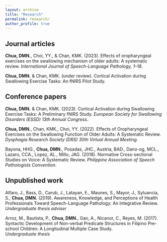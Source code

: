 ```yaml
---
layout: archive
title: "Research"
permalink: research/
author_profile: true
---
```

## Journal articles

**Chua, DMN.**, Choi, YY., & Chan, KMK. (2023). Effects of oropharyngeal exercises on the swallowing mechanism of older adults: A systematic review. *International Journal of Speech-Language Pathology, 1–18*.  <br>

**Chua, DMN.** & Chan, KMK. (under review). Cortical Activation during Swallowing Exercise Tasks: An fNIRS Pilot Study.


## Conference papers
**Chua, DMN.** & Chan, KMK. (2023). Cortical Activation during Swallowing Exercise Tasks: A Preliminary fNIRS Study. *European Society for Swallowing Disorders (ESSD) 13th Annual Congress*. <br>

**Chua, DMN.**, Chan, KMK., Choi, YY. (2022). Effects of Oropharyngeal Exercises on the Swallowing Function of Older Adults: A Systematic Review. *Dysphagia Research Society (DRS) 30th Virtual Annual Meeting*. <br>

Bayona, HHG., **Chua, DMN.**, Posadas, JHC., Austria, BAD., Dano-og, MCL., Lazaro, CCA., Lopez, AL., Millo, JAG. (2018). Normative Cross-sectional Studies on Voice: A Systematic Review. *Philippine Association of Speech Pathologists Convention*. <br>

## Unpublished work
Alfaro, J., Bass, D., Carub, J., Latayan, E., Maunes, S., Mayor, J., Syluancia, S., **Chua, DMN.** (2019). Awareness, Knowledge, and Perceptions of Health Professionals Toward Speech-Language Pathology: An Integrative Review.<br>
*Undergraduate thesis adviser*

Arroz, M., Bautista, P., **Chua, DMN.**, Gan, A., Nicanor, C., Reyes, M. (2017). Syntactic Development of Non-verbal Predicate Structures in Filipino Pre-school Children: A Longitudinal Multiple Case Study.<br>
*Undergraduate thesis*
